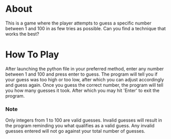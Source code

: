 # About

This is a game where the player attempts to guess a specific number between 1 and 100 in as few tries as possible. Can you find a technique that works the best?

# How To Play

After launching the python file in your preferred method, enter any number between 1 and 100 and press enter to guess. The program will tell you if your guess was too high or too low, after which you can adjust accordingly
and guess again. Once you guess the correct number, the program will tell you how many guesses it took. After which you may hit 'Enter' to exit the program.

### Note

Only integers from 1 to 100 are valid guesses. Invalid guesses will result in the program reminding you what qualifies as a valid guess. Any invalid guesses entered will not go against your total number of guesses.
